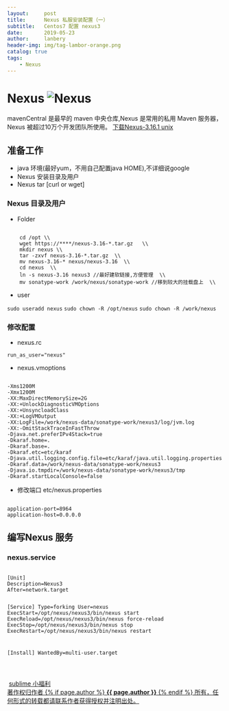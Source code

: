 ```yaml
---
layout:     post
title:      Nexus 私服安装配置（一）
subtitle:   Centos7 配置 nexus3
date:       2019-05-23
author:     lanbery
header-img: img/tag-lambor-orange.png
catalog: true
tags:
    - Nexus	
---
```


# Nexus ![Nexus](https://www.sonatype.com/hs-fs/hubfs/SON_logo_main@2x%20copy%20trimmed.png?width=165&name=SON_logo_main@2x%20copy%20trimmed.png)
<p class="section-indent">
mavenCentral 是最早的 maven 中央仓库,Nexus 是常用的私用 Maven 服务器， Nexus 被超过10万个开发团队所使用。
	<a href="https://sonatype-download.global.ssl.fastly.net/repository/repositoryManager/3/nexus-3.16.1-02-unix.tar.gz" >
	下载Nexus-3.16.1 unix
	</a>
</p>




## 准备工作
  - java 环境(最好yum，不用自己配置java HOME),不详细说google
  - Nexus 安装目录及用户
  - Nexus tar [curl or wget]
### Nexus 目录及用户
  - Folder

<code command>
	cd /opt \\
	wget https://****/nexus-3.16-*.tar.gz	\\
	mkdir nexus \\
	tar -zxvf nexus-3.16-*.tar.gz  \\
	mv nexus-3.16-* nexus/nexus-3.16  \\
	cd nexus  \\
	ln -s nexus-3.16 nexus3 //最好建软链接,方便管理  \\
	mv sonatype-work /work/nexus/sonatype-work //移到较大的挂载盘上  \\
</code>  

  - user

`sudo useradd nexus`
`sudo chown -R /opt/nexus`
`sudo chown -R /work/nexus`


### 修改配置 
  - nexus.rc

`
  run_as_user="nexus"	
` 

  - nexus.vmoptions

<code>
-Xms1200M
-Xmx1200M
-XX:MaxDirectMemorySize=2G
-XX:+UnlockDiagnosticVMOptions
-XX:+UnsyncloadClass
-XX:+LogVMOutput
-XX:LogFile=/work/nexus-data/sonatype-work/nexus3/log/jvm.log
-XX:-OmitStackTraceInFastThrow
-Djava.net.preferIPv4Stack=true
-Dkaraf.home=.
-Dkaraf.base=.
-Dkaraf.etc=etc/karaf
-Djava.util.logging.config.file=etc/karaf/java.util.logging.properties
-Dkaraf.data=/work/nexus-data/sonatype-work/nexus3
-Djava.io.tmpdir=/work/nexus-data/sonatype-work/nexus3/tmp
-Dkaraf.startLocalConsole=false	
</code> 

  - 修改端口 etc/nexus.properties

<code>
application-port=8964
application-host=0.0.0.0
</code>  

## 编写Nexus 服务
### nexus.service

<code>
[Unit]
Description=Nexus3
After=network.target

[Service]
Type=forking
User=nexus
ExecStart=/opt/nexus/nexus3/bin/nexus start
ExecReload=/opt/nexus/nexus3/bin/nexus force-reload
ExecStop=/opt/nexus/nexus3/bin/nexus stop
ExecRestart=/opt/nexus/nexus3/bin/nexus restart

[Install]
WantedBy=multi-user.target

</code>

<html>
<p class="section-indent">
</p>
<img src="">
<p class="section-indent">
</p>
<img src="">
<a href="https://blog.csdn.net/qq_26975307/article/details/89173409">sublime 小福利</a>
<div class="col-lg-8 col-lg-offset-3 col-md-10 col-md-offset-1">
	<div class="pull-right">
		<a href="https://lanbery.github.io/about" target="self" class="copyright-link">
			著作权归作者
			{% if page.author %}
<strong>{{ page.author }}</strong>
			{% endif %}
			所有，任何形式的转载都请联系作者获得授权并注明出处。
		</a>
	</div>
</div>
</html>